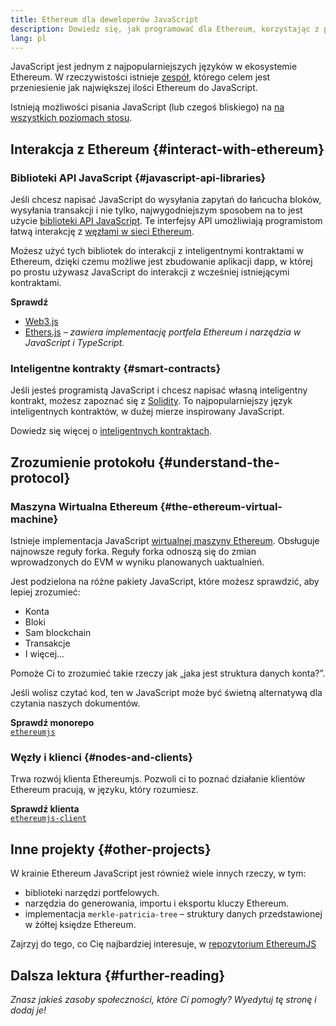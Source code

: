 ```yaml
---
title: Ethereum dla deweloperów JavaScript
description: Dowiedz się, jak programować dla Ethereum, korzystając z projektów i narzędzi opartych na JavaScript.
lang: pl
---
```


JavaScript jest jednym z najpopularniejszych języków w ekosystemie Ethereum. W rzeczywistości istnieje [zespół](https://github.com/ethereumjs), którego celem jest przeniesienie jak największej ilości Ethereum do JavaScript.

Istnieją możliwości pisania JavaScript (lub czegoś bliskiego) na [na wszystkich poziomach stosu](/developers/docs/ethereum-stack/).

## Interakcja z Ethereum \{#interact-with-ethereum}

### Biblioteki API JavaScript \{#javascript-api-libraries}

Jeśli chcesz napisać JavaScript do wysyłania zapytań do łańcucha bloków, wysyłania transakcji i nie tylko, najwygodniejszym sposobem na to jest użycie [biblioteki API JavaScript](/developers/docs/apis/javascript/). Te interfejsy API umożliwiają programistom łatwą interakcję z [węzłami w sieci Ethereum](/developers/docs/nodes-and-clients/).

Możesz użyć tych bibliotek do interakcji z inteligentnymi kontraktami w Ethereum, dzięki czemu możliwe jest zbudowanie aplikacji dapp, w której po prostu używasz JavaScript do interakcji z wcześniej istniejącymi kontraktami.

**Sprawdź**

- [Web3.js](https://web3js.readthedocs.io/)
- [Ethers.js](https://docs.ethers.io/) _– zawiera implementację portfela Ethereum i narzędzia w JavaScript i TypeScript._

### Inteligentne kontrakty \{#smart-contracts}

Jeśli jesteś programistą JavaScript i chcesz napisać własną inteligentny kontrakt, możesz zapoznać się z [Solidity](https://solidity.readthedocs.io). To najpopularniejszy język inteligentnych kontraktów, w dużej mierze inspirowany JavaScript.

Dowiedz się więcej o [inteligentnych kontraktach](/developers/docs/smart-contracts/).

## Zrozumienie protokołu \{#understand-the-protocol}

### Maszyna Wirtualna Ethereum \{#the-ethereum-virtual-machine}

Istnieje implementacja JavaScript [wirtualnej maszyny Ethereum](/developers/docs/evm/). Obsługuje najnowsze reguły forka. Reguły forka odnoszą się do zmian wprowadzonych do EVM w wyniku planowanych uaktualnień.

Jest podzielona na różne pakiety JavaScript, które możesz sprawdzić, aby lepiej zrozumieć:

- Konta
- Bloki
- Sam blockchain
- Transakcje
- I więcej...

Pomoże Ci to zrozumieć takie rzeczy jak „jaka jest struktura danych konta?”.

Jeśli wolisz czytać kod, ten w JavaScript może być świetną alternatywą dla czytania naszych dokumentów.

**Sprawdź monorepo**  
[`ethereumjs`](https://github.com/ethereumjs/ethereumjs-vm)

### Węzły i klienci \{#nodes-and-clients}

Trwa rozwój klienta Ethereumjs. Pozwoli ci to poznać działanie klientów Ethereum pracują, w języku, który rozumiesz.

**Sprawdź klienta**  
[`ethereumjs-client`](https://github.com/ethereumjs/ethereumjs-client)

## Inne projekty \{#other-projects}

W krainie Ethereum JavaScript jest również wiele innych rzeczy, w tym:

- biblioteki narzędzi portfelowych.
- narzędzia do generowania, importu i eksportu kluczy Ethereum.
- implementacja `merkle-patricia-tree` – struktury danych przedstawionej w żółtej księdze Ethereum.

Zajrzyj do tego, co Cię najbardziej interesuje, w [repozytorium EthereumJS](https://github.com/ethereumjs)

## Dalsza lektura \{#further-reading}

_Znasz jakieś zasoby społeczności, które Ci pomogły? Wyedytuj tę stronę i dodaj je!_
